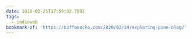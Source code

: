 ```yaml
---
date: 2020-02-25T17:59:02.759Z
tags:
  - indieweb
bookmark-of: 'https://boffosocko.com/2020/02/24/exploring-pine-blog/'
---
```


